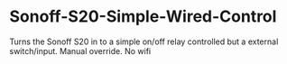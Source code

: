 # Sonoff-S20-Simple-Wired-Control
Turns the Sonoff S20 in to a simple on/off relay controlled but a external switch/input. Manual override. No wifi
